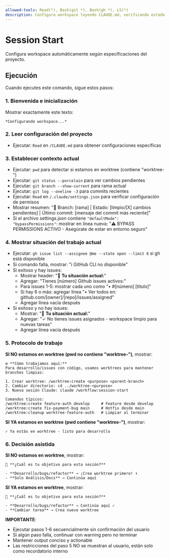 ```yaml
---
allowed-tools: Read(*), Bash(git *), Bash(gh *), LS(*)
description: Configura workspace leyendo CLAUDE.md, verificando estado git y mostrando opciones de desarrollo
---
```


# Session Start

Configura workspace automáticamente según especificaciones del proyecto.

## Ejecución

Cuando ejecutes este comando, sigue estos pasos:

### 1. Bienvenida e inicialización
Mostrar exactamente este texto:
```
*Configurando workspace...*

```

### 2. Leer configuración del proyecto
- Ejecutar: `Read` en `/CLAUDE.md` para obtener configuraciones específicas

### 3. Establecer contexto actual
- Ejecutar: `pwd` para detectar si estamos en worktree (contiene "worktree-")
- Ejecutar: `git status --porcelain` para ver cambios pendientes
- Ejecutar: `git branch --show-current` para rama actual
- Ejecutar: `git log --oneline -3` para commits recientes
- Ejecutar: `Read` en `/.claude/settings.json` para verificar configuración de permisos
- Mostrar resumen: "📍 Branch: [rama] | Estado: [limpio/[X] cambios pendientes] | Último commit: [mensaje del commit más reciente]"
- Si el archivo settings.json contiene `"defaultMode": "bypassPermissions"`: mostrar en línea nueva: "⚠️ BYPASS PERMISSIONS ACTIVO - Asegúrate de estar en entorno seguro"

### 4. Mostrar situación del trabajo actual
- Ejecutar: `gh issue list --assignee @me --state open --limit 6` si gh está disponible
- Si comando falla, mostrar: "ℹ️ GitHub CLI no disponible"
- Si exitoso y hay issues:
  - Mostrar header: "🎯 **Tu situación actual:**"
  - Agregar: "Tienes [número] Github issues activos:"
  - Para issues 1-5: mostrar cada uno como "• #[número] [título]"
  - Si hay 6 o más: agregar línea "• Ver todos en: github.com/[owner]/[repo]/issues/assigned"
  - Agregar línea vacía después
- Si exitoso y no hay issues: 
  - Mostrar: "🎯 **Tu situación actual:**"
  - Agregar: "✓ No tienes issues asignados - workspace limpio para nuevas tareas"
  - Agregar línea vacía después

### 5. Protocolo de trabajo
**SI NO estamos en worktree (pwd no contiene "worktree-")**, mostrar:

```
⚙️ **Cómo trabajamos aquí:**
Para desarrollo/issues con código, usamos worktrees para mantener branches limpias:

1. Crear worktree: /worktree:create <purpose> <parent-branch>
2. Cambiar directorio: cd ../worktree-<purpose>
3. Nueva sesión Claude: claude /workflow:session-start

Comandos típicos:
/worktree:create feature-auth develop     # Feature desde develop
/worktree:create fix-payment-bug main     # Hotfix desde main  
/worktree:cleanup worktree-feature-auth   # Limpiar al terminar
```

**SI YA estamos en worktree (pwd contiene "worktree-")**, mostrar:

```
✓ Ya estás en worktree - listo para desarrollo
```

### 6. Decisión asistida
**SI NO estamos en worktree**, mostrar:

```
🤔 **¿Cuál es tu objetivo para esta sesión?**

- **Desarrollo/bugs/refactor** → ¡Crea worktree primero! ⬆️
- **Solo Análisis/Docs** → Continúa aquí
```

**SI YA estamos en worktree**, mostrar:

```
🤔 **¿Cuál es tu objetivo para esta sesión?**

- **Desarrollo/bugs/refactor** → Continúa aquí ✓
- **Cambiar tarea** → Crea nuevo worktree
```

**IMPORTANTE**:
- Ejecutar pasos 1-6 secuencialmente sin confirmación del usuario
- Si algún paso falla, continuar con warning pero no terminar
- Mantener output conciso y actionable
- Las restricciones del paso 5 NO se muestran al usuario, están solo como recordatorio interno